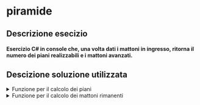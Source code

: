 # piramide
## Descrizione esecizio
#### Esercizio C# in console che, una volta dati i mattoni in ingresso, ritorna il numero dei piani realizzabili e i mattoni avanzati.

## Descizione soluzione utilizzata

<details>
<summary>Funzione per il calcolo dei piani</summary>
 
```c#
public static int Piani( int mattoni )
{
```
Dichiariamo la funzione dove andare ad inserire le istruzioni per il calcolo dei piani.

<details>
<summary>Controllo del numero dei mattoni</summary>
 
```c#
if(mattoni<=0){
    return 0;
}
```
Controlliamo che i mattoni siano maggiori di 0.
</details>
<details>
<summary>Creazione variabili utili</summary>

```c#
int risultato=0;
int counterFloors=0;
int counterBlocks=1;
```
Creaiamo le variabili che ci serviranno in seguito.
</details>
<details>
<summary>Calcolo dei piani</summary>

```c#
for(counterFloors=0;mattoni>0;counterFloors++){
    risultato = counterBlocks*counterBlocks;
    mattoni-=risultato;
    counterBlocks+=2;
}

if(mattoni<0){
    counterFloors--;
}

return counterFloors;
```
Tramite <i>for</i> calcoliamo in <i><b>counterFloors</b></i> i piani che riusciremo a costruire. Con l'<i>if</i> in caso i mattoni vadano in negativo togliamo un piano, dato che l'ultimo piano non siamo chiaramenti riusciti a costruirlo essendo andati in negativo con i mattoni.
</details>
 <br>
</details>


<details>
<summary>Funzione per il calcolo dei mattoni rimanenti</summary>

```c#
public static int Rimanenti( int mattoni )
{
```   
Dichiariamo la funzione dove andare ad inserire le istruzioni per il calcolo dei mattoni rimanenti.
<details>
<summary>Dichiarazione variabili utili</summary>

```c#
int piani=Piani(mattoni);
int restoMattoni=mattoni;
int num=1;
```
Creaiamo le variabili che ci serviranno in seguito.
</details>
<details>
<summary>Calcolo dei mattoni rimasti</summary>

```c#
for(int i=0;i<piani;i++){
    restoMattoni-=num*num;
    num+=2;
}
return restoMattoni;
```
Tramite <i>for</i> calcoliamo quanti mattoni ci resteranno dopo aver costruito la piramide, inserendo questo dato nella variabile <i><b>restoMattoni</b></i>. Restituiamo poi la variabile.
</details>
